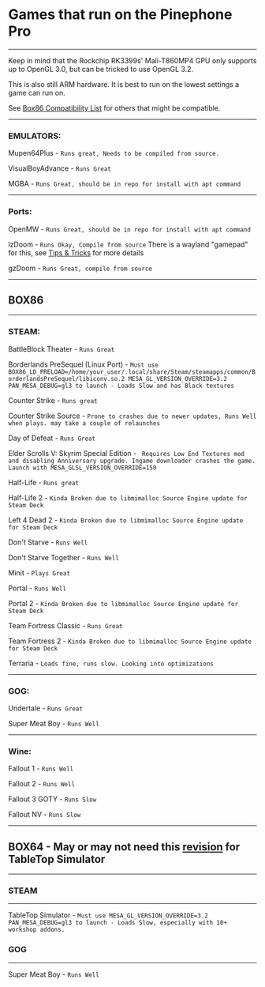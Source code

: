 # Games that run on the Pinephone Pro

--------

Keep in mind that the Rockchip RK3399s' Mali-T860MP4 GPU only supports up to OpenGL 3.0, but can be tricked to use OpenGL 3.2.

This is also still ARM hardware. It is best to run on the lowest settings a game can run on.

See [Box86 Compatibility List](https://box86.org/app/) for others that might be compatible.

--------

### EMULATORS:

Mupen64Plus - ```Runs great, Needs to be compiled from source.```

VisualBoyAdvance - ```Runs Great```

MGBA - ```Runs Great, should be in repo for install with apt command```

---

### Ports:

OpenMW - ```Runs Great, should be in repo for install with apt command```

lzDoom - ```Runs Okay, Compile from source``` There is a wayland "gamepad" for this, see [Tips & Tricks](../Docs/tips.md) for more details

gzDoom - ```Runs Great, compile from source```

--------

## BOX86 

--------

### STEAM:

BattleBlock Theater - ```Runs Great```

Borderlands PreSequel (Linux Port) - ```Must use BOX86_LD_PRELOAD=/home/your_user/.local/share/Steam/steamapps/common/BorderlandsPreSequel/libiconv.so.2 MESA_GL_VERSION_OVERRIDE=3.2 PAN_MESA_DEBUG=gl3 to launch - Loads Slow and has Black textures```

Counter Strike - ```Runs great```

Counter Strike Source - ```Prone to crashes due to newer updates, Runs Well when plays. may take a couple of relaunches```

Day of Defeat - ```Runs Great```

Elder Scrolls V: Skyrim Special Edition - ``` Requires Low End Textures mod and disabling Anniversary upgrade. Ingame downloader crashes the game. Launch with MESA_GLSL_VERSION_OVERRIDE=150```

Half-Life - ```Runs great```

Half-Life 2 - ```Kinda Broken due to libmimalloc Source Engine update for Steam Deck```

Left 4 Dead 2 - ```Kinda Broken due to libmimalloc Source Engine update for Steam Deck```

Don't Starve - ```Runs Well```

Don't Starve Together - ```Runs Well```

Minit - ```Plays Great```

Portal - ```Runs Well```

Portal 2 - ```Kinda Broken due to libmimalloc Source Engine update for Steam Deck```

Team Fortress Classic - ```Runs Great```

Team Fortress 2 - ```Kinda Broken due to libmimalloc Source Engine update for Steam Deck```

Terraria - ```Loads fine, runs slow. Looking into optimizations```

----

### GOG:

Undertale - ```Runs Great```

Super Meat Boy - ```Runs Well```

----

### Wine:

Fallout 1 - ```Runs Well``` 

Fallout 2 - ```Runs Well```

Fallout 3 GOTY - ```Runs Slow```

Fallout NV - ```Runs Slow```

------

## BOX64 - May or may not need this [revision](https://github.com/ptitSeb/box64/archive/fbb534917a028aaae2dd6b79900425dbe5617112.zip) for TableTop Simulator

------

### STEAM

---

TableTop Simulator - ```Must use MESA_GL_VERSION_OVERRIDE=3.2 PAN_MESA_DEBUG=gl3 to launch - Loads Slow, especially with 10+ workshop addons.```
 

### GOG

----

Super Meat Boy - ```Runs Well```



